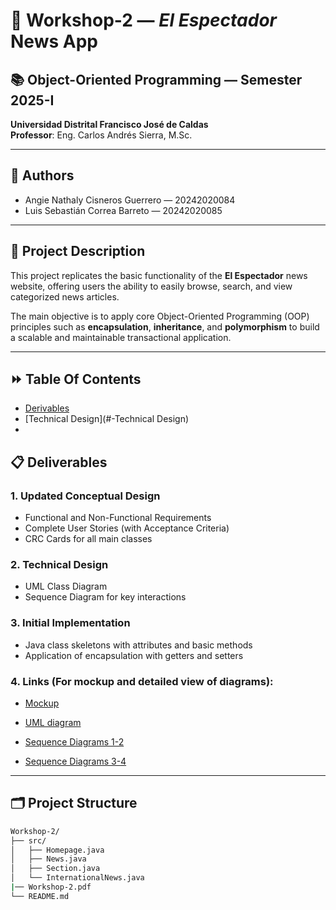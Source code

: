 # 📰 Workshop-2 — *El Espectador* News App

## 📚 Object-Oriented Programming — Semester 2025-I
**Universidad Distrital Francisco José de Caldas**  
**Professor**: Eng. Carlos Andrés Sierra, M.Sc.  

---

## 👥 Authors
- Angie Nathaly Cisneros Guerrero — 20242020084
- Luis Sebastián Correa Barreto — 20242020085

---

## 🎯 Project Description
This project replicates the basic functionality of the **El Espectador** news website, offering users the ability to easily browse, search, and view categorized news articles.

The main objective is to apply core Object-Oriented Programming (OOP) principles such as **encapsulation**, **inheritance**, and **polymorphism** to build a scalable and maintainable transactional application.

---

## ⏩ Table Of Contents

- [Derivables](#-Derivables)
- [Technical Design](#-Technical Design)
- 

## 📋 Deliverables

### 1. Updated Conceptual Design
- Functional and Non-Functional Requirements
- Complete User Stories (with Acceptance Criteria)
- CRC Cards for all main classes

### 2. Technical Design
- UML Class Diagram
- Sequence Diagram for key interactions

### 3. Initial Implementation
- Java class skeletons with attributes and basic methods
- Application of encapsulation with getters and setters

### 4. Links (For mockup and detailed view of diagrams):
- [Mockup](https://www.figma.com/proto/iNxlbwTLOjuXZIfmVmLjmf/P%C3%A1gina-EL-ESPECTADOR?node-id=1-7075&t=i2iDk84kHLAn7zfj-1)

- [UML diagram](https://lucid.app/lucidchart/cc941619-0a65-44e5-ac46-55e62e0e57be/edit?viewport_loc=-1692%2C-468%2C2008%2C823%2C0_0&invitationId=inv_7a98d85b-1326-45de-8901-720decd1ae3b)
  
- [Sequence Diagrams 1-2](https://lucid.app/lucidchart/9d085e80-6966-48f6-87fa-c8d8c4ae3f6d/edit?viewport_loc=1305%2C-88%2C4901%2C2784%2C0_0&invitationId=inv_11545c7a-5fb1-4a62-989c-27c643c718f0)

- [Sequence Diagrams 3-4](https://lucid.app/lucidchart/0f6ad412-4ed2-4cc6-93ae-11e8c72f1dc7/edit?viewport_loc=2255%2C706%2C2692%2C1313%2C0_0&invitationId=inv_5d5e9643-774d-4b25-b83e-6bf98a502c87)

---
## 🗂️ Project Structure

```bash
Workshop-2/
├── src/
│   ├── Homepage.java
│   ├── News.java
│   ├── Section.java
│   └── InternationalNews.java
|── Workshop-2.pdf
└── README.md

